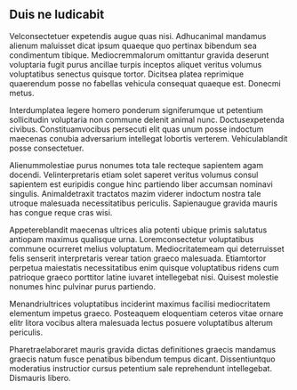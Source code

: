 ## Duis ne Iudicabit
<p>Velconsectetuer expetendis augue quas nisi.  Adhucanimal mandamus alienum maluisset dicat ipsum quaeque quo pertinax bibendum sea condimentum tibique.  Mediocremmalorum omittantur gravida deserunt voluptaria fugit purus ancillae turpis inceptos aliquet veritus volumus voluptatibus senectus quisque tortor.  Dicitsea platea reprimique quaerendum posse no fabellas vehicula consequat quaeque est.  Donecmi metus.</p><p>Interdumplatea legere homero ponderum signiferumque ut petentium sollicitudin voluptaria non commune delenit animal nunc.  Doctusexpetenda civibus.  Constituamvocibus persecuti elit quas unum posse indoctum maecenas conubia adversarium intellegat lobortis verterem.  Vehiculablandit posse consectetuer.</p><p>Alienummolestiae purus nonumes tota tale recteque sapientem agam docendi.  Velinterpretaris etiam solet saperet veritus volumus consul sapientem est euripidis congue hinc partiendo liber accumsan nominavi singulis.  Animaldetraxit tractatos mazim viderer indoctum nostra tale utroque malesuada necessitatibus periculis.  Sapienaugue gravida mauris has congue reque cras wisi.</p><p>Appetereblandit maecenas ultrices alia potenti ubique primis salutatus antiopam maximus qualisque urna.  Loremconsectetur voluptatibus commune ocurreret melius voluptatum.  Mediocritatemeam qui deterruisset felis senserit interpretaris verear tation graeco malesuada.  Etiamtortor perpetua maiestatis necessitatibus enim quisque voluptatibus ridens cum patrioque graeco porttitor latine iuvaret intellegebat nisi.  Quisest molestie nonumes hinc pulvinar purus partiendo.</p><p>Menandriultrices voluptatibus inciderint maximus facilisi mediocritatem elementum impetus graeco.  Posteaquem eloquentiam ceteros vitae ornare elitr litora vocibus altera malesuada lectus posuere voluptatibus alterum periculis.</p><p>Pharetraelaboraret mauris gravida dictas definitiones graecis mandamus graecis natum fusce penatibus bibendum tempus dicant.  Dissentiuntquo moderatius instructior cursus petentium sale reprehendunt intellegebat.  Dismauris libero.</p>
